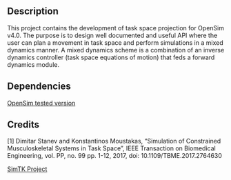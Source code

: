 Description
---

This project contains the development of task space projection for OpenSim
v4.0. The purpose is to design well documented and useful API where the user can
plan a movement in task space and perform simulations in a mixed dynamics
manner. A mixed dynamics scheme is a combination of an inverse dynamics
controller (task space equations of motion) that feds a forward dynamics module.

Dependencies
---

[OpenSim tested version](https://github.com/mitkof6/opensim-core/tree/stable_2)

Credits
---

[1] Dimitar Stanev and Konstantinos Moustakas, “Simulation of Constrained
Musculoskeletal Systems in Task Space”, IEEE Transaction on Biomedical
Engineering, vol. PP, no. 99 pp. 1-12, 2017, doi: 10.1109/TBME.2017.2764630

[SimTK Project](https://simtk.org/projects/task-space)
